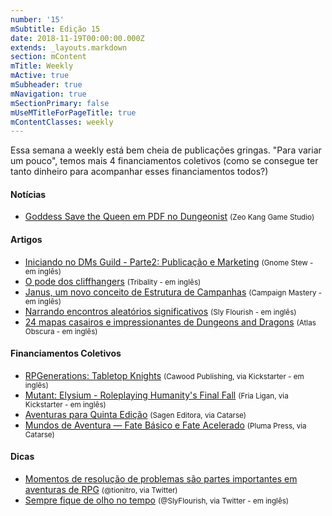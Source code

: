 ```yaml
---
number: '15'
mSubtitle: Edição 15
date: 2018-11-19T00:00:00.000Z
extends: _layouts.markdown
section: mContent
mTitle: Weekly
mActive: true
mSubheader: true
mNavigation: true
mSectionPrimary: false
mUseMTitleForPageTitle: true
mContentClasses: weekly
---
```


Essa semana a weekly está bem cheia de publicações gringas. "Para variar um pouco", temos mais 4 financiamentos 
coletivos (como se consegue ter tanto dinheiro para acompanhar esses financiamentos todos?)

#### Notícias

- [Goddess Save the Queen em PDF no Dungeonist] <small>(Zeo Kang Game Studio)</small>

#### Artigos

- [Iniciando no DMs Guild - Parte2: Publicação e Marketing] <small>(Gnome Stew - em inglês)</small>
- [O pode dos cliffhangers] <small>(Tribality - em inglês)</small>
- [Janus, um novo conceito de Estrutura de Campanhas] <small>(Campaign Mastery - em inglês)</small>
- [Narrando encontros aleatórios significativos] <small>(Sly Flourish - em inglês)</small>
- [24 mapas casairos e impressionantes de Dungeons and Dragons] <small>(Atlas Obscura - em inglês)</small>

#### Financiamentos Coletivos

- [RPGenerations: Tabletop Knights] <small>(Cawood Publishing, via Kickstarter - em inglês)</small>
- [Mutant: Elysium - Roleplaying Humanity's Final Fall] <small>(Fria Ligan, via Kickstarter - em inglês)</small>
- [Aventuras para Quinta Edição] <small>(Sagen Editora, via Catarse)</small>
- [Mundos de Aventura — Fate Básico e Fate Acelerado] <small>(Pluma Press, via Catarse)</small>

#### Dicas

- [Momentos de resolução de problemas são partes importantes em aventuras de RPG] <small>(@tionitro, via Twitter)</small>
- [Sempre fique de olho no tempo] <small>(@SlyFlourish, via Twitter - em inglês)</small>

[Momentos de resolução de problemas são partes importantes em aventuras de RPG]: https://twitter.com/tionitro/status/1066081184197853186
[RPGenerations: Tabletop Knights]: https://www.kickstarter.com/projects/1875657065/rpgenerations-tabletop-knights
[Mutant: Elysium - Roleplaying Humanity's Final Fall]: https://www.kickstarter.com/projects/1192053011/mutant-elysium-roleplaying-humanitys-final-fall
[Aventuras para Quinta Edição]: https://www.catarse.me/aventuras5e
[Mundos de Aventura — Fate Básico e Fate Acelerado]: https://www.catarse.me/mundosfate
[Iniciando no DMs Guild - Parte2: Publicação e Marketing]: https://gnomestew.com/game-making/getting-started-on-the-dms-guild-part-2-publishing-and-marketing/
[O pode dos cliffhangers]: https://www.tribality.com/2018/11/19/the-power-of-cliffhangers/
[Janus, um novo conceito de Estrutura de Campanhas]: http://www.campaignmastery.com/blog/the-janus-concept/
[Narrando encontros aleatórios significativos]: http://slyflourish.com/meaningful_random_encounters.html
[24 mapas casairos e impressionantes de Dungeons and Dragons]: https://www.atlasobscura.com/articles/homebrew-dungeons-and-dragons-maps
[Goddess Save the Queen em PDF no Dungeonist]: https://zeokang.wordpress.com/2018/11/20/goddess-save-the-queen-em-pdf-no-dungeonist/
[Sempre fique de olho no tempo]: https://twitter.com/SlyFlourish/status/1064564437863071745

